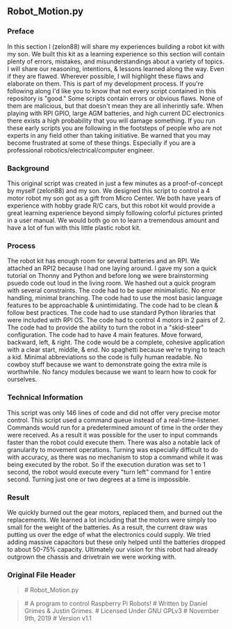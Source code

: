 ## Robot_Motion.py

### Preface
In this section I (zelon88) will share my experiences building a robot kit with my 
son. We built this kit as a learning experience so this section will contain plenty 
of errors, mistakes, and misunderstandings about a variety of topics. I will share 
our reasoning, intentions, & lessons learned along the way. Even if they are flawed.
Wherever possible, I will highlight these flaws and elaborate on them. This is part of 
my development process. If you're following along I'd like you to know that not every
script contained in this repository is "good." Some scripts contain errors or obvious
flaws. None of them are malicious, but that doesn't mean they are all inherintly safe.
When playing with RPI GPIO, large AGM batteries, and high current DC electronics there
exists a high probability that you will damage something. If you run these early scripts
you are following in the footsteps of people who are not experts in any field other than
taking initiative. Be warned that you may become frustrated at some of these things.
Especially if you are a professional robotics/electrical/computer engineer.

### Background
This original script was created in just a few minutes as a proof-of-concept by 
myself (zelon88) and my son. We designed this script to control a 4 motor robot
my son got as a gift from Micro Center. We both have years of experience with hobby
grade R/C cars, but this robot kit would provide a great learning experience beyond
simply following colorful pictures printed in a user manual. We would both go on to 
learn a tremendous amount and have a lot of fun with this little plastic robot kit.

### Process
The robot kit has enough room for several batteries and an RPI. We attached an RPI2 
because I had one laying around. I gave my son a quick tutorial on Thonny and Python
and before long we were brainstorming psuedo code out loud in the living room. We 
hashed out a quick program with several constraints. 
The code had to be super minimalistic. No error handling, minimal branching.
The code had to use the most basic language features to be approachable & unintimidating.
The code had to be clean & follow best practices.
The code had to use standard Python libraries that were included with RPI OS.
The code had to control 4 motors in 2 pairs of 2.
The code had to provide the ability to turn the robot in a "skid-steer" configuration.
The code had to have 4 main features. Move forward, backward, left, & right.
The code would be a complete, cohesive application with a clear start, middle, & end.
No spaghetti because we're trying to teach a kid.
Minimal abbreviations so the code is fully human readable.
No cowboy stuff because we want to demonstrate going the extra mile is worthwhile.
No fancy modules because we want to learn how to cook for ourselves.

### Technical Information
This script was only 146 lines of code and did not offer very precise motor control.
This script used a command queue instead of a real-time-listener. Commands would
run for a predetermined amount of time in the order they were received. As a result
it was possible for the user to input commands faster than the robot could execute them.
There was also a notable lack of granularity to movement operations. Turning was especially
difficult to do with accuracy, as there was no mechanism to stop a command while it was 
being executed by the robot. So if the execution duration was set to 1 second, the robot
would execute every "turn left" command for 1 entire second. Turning just one or two degrees 
at a time is impossible.

### Result
We quickly burned out the gear motors, replaced them, and burned out the replacements.
We learned a lot including that the motors were simply too small for the weight
of the batteries. As a result, the current draw was putting us over the edge of what 
the electronics could supply. We tried adding massive capacitors but these only helped
until the batteries dropped to about 50-75% capacity. Ultimately our vision for this 
robot had already outgrown the chassis and drivetrain we were working with.

### Original File Header
> \# Robot_Motion.py

> \# A program to control Raspberry Pi Robots! 
> \# Written by Daniel Grimes & Justin Grimes.
> \# Licensed Under GNU GPLv3
> \# November 9th, 2019
> \# Version v1.1